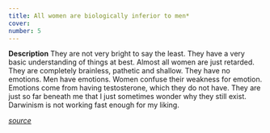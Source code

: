 ```yaml
---
title: All women are biologically inferior to men*
cover: 
number: 5
---
```


**Description**
They are not very bright to say the least. They have a very basic understanding of things at best. Almost all women are just retarded. They are completely brainless, pathetic and shallow. They have no emotions. Men have emotions. Women confuse their weakness for emotion. Emotions come from having testosterone, which they do not have. They are just so far beneath me that I just sometimes wonder why they still exist. Darwinism is not working fast enough for my liking.

[*source*](https://www.mgtow.com/forums/topic/women-are-stupid/)